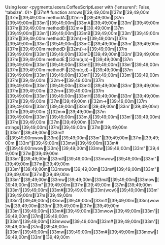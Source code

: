 Using lexer <pygments.lexers.CoffeeScriptLexer with {'ensurenl': False, 'tabsize': 0}>
[37m# function arrows[39;49;00m[37m[39;49;00m
[37m[39;49;00m
methodA:[32m->[39;49;00m[37m [39;49;00m[33m'[39;49;00m[33mA[39;49;00m[33m'[39;49;00m[37m[39;49;00m
methodB:[32m=>[39;49;00m[37m [39;49;00m[33m'[39;49;00m[33mB[39;49;00m[33m'[39;49;00m[37m[39;49;00m
methodC:[32m()=>[39;49;00m[37m [39;49;00m[33m'[39;49;00m[33mC[39;49;00m[33m'[39;49;00m[37m[39;49;00m
methodD:[32m()->[39;49;00m[37m [39;49;00m[33m'[39;49;00m[33mD[39;49;00m[33m'[39;49;00m[37m[39;49;00m
methodE:[32m(a,b)->[39;49;00m[37m [39;49;00m[33m'[39;49;00m[33mE[39;49;00m[33m'[39;49;00m[37m[39;49;00m
methodF:[32m(c,d)->[39;49;00m[37m [39;49;00m[33m'[39;49;00m[33mF[39;49;00m[33m'[39;49;00m[37m[39;49;00m
[32m->[39;49;00m[37m [39;49;00m[33m'[39;49;00m[33mG[39;49;00m[33m'[39;49;00m[37m[39;49;00m
[32m=>[39;49;00m[37m [39;49;00m[33m'[39;49;00m[33mH[39;49;00m[33m'[39;49;00m[37m[39;49;00m
[37m[39;49;00m
([32m->[39;49;00m[37m [39;49;00m[33m'[39;49;00m[33mI[39;49;00m[33m'[39;49;00m)[37m[39;49;00m
([32m=>[39;49;00m[37m [39;49;00m[33m'[39;49;00m[33mJ[39;49;00m[33m'[39;49;00m)[37m[39;49;00m
[37m[39;49;00m
[37m# strings[39;49;00m[37m[39;49;00m
[37m[39;49;00m
[33m"[39;49;00m[33m#{[39;49;00mwow[33m}[39;49;00m[33m"[39;49;00m[37m[39;49;00m
[33m"[39;49;00m[33mw[39;49;00m[33m#{[39;49;00mwow[33m}[39;49;00m[33mw[39;49;00m[33m"[39;49;00m[37m[39;49;00m
[33m"[39;49;00m[33m#[39;49;00m[33mwow[39;49;00m[33m"[39;49;00m[37m[39;49;00m
[33m"[39;49;00m[33mwow[39;49;00m[33m#[39;49;00m[33m"[39;49;00m[37m[39;49;00m
[33m"[39;49;00m[33mw[39;49;00m[33m#[39;49;00m[33mow[39;49;00m[33m"[39;49;00m[37m[39;49;00m
[37m[39;49;00m
[33m'[39;49;00m[33m#[39;49;00m[33m{wow}[39;49;00m[33m'[39;49;00m[37m[39;49;00m
[33m'[39;49;00m[33mw[39;49;00m[33m#[39;49;00m[33m{wow}w[39;49;00m[33m'[39;49;00m[37m[39;49;00m
[33m'[39;49;00m[33m#[39;49;00m[33mwow[39;49;00m[33m'[39;49;00m[37m[39;49;00m
[33m'[39;49;00m[33mwow[39;49;00m[33m#[39;49;00m[33m'[39;49;00m[37m[39;49;00m
[33m'[39;49;00m[33mw[39;49;00m[33m#[39;49;00m[33mow[39;49;00m[33m'[39;49;00m
